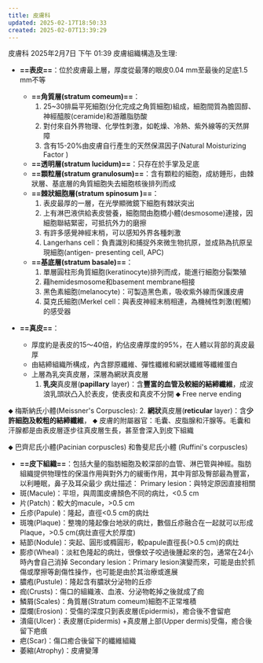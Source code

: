 ```yaml
---
title: 皮膚科
updated: 2025-02-17T18:50:33
created: 2025-02-07T13:39:29
---
```


皮膚科
2025年2月7日
下午 01:39
皮膚組織構造及生理:
- **==表皮==**：位於皮膚最上層，厚度從最薄的眼皮0.04 mm至最後的足底1.5 mm不等
  - **==角質層(stratum comeum)==**：
    1.  25~30排扁平死細胞(分化完成之角質細胞)組成，細胞間質為膽固醇、神經醯胺(ceramide)和游離脂肪酸
    2.  對付來自外界物理、化學性刺激，如乾燥、冷熱、紫外線等的天然屏障
    3.  含有15-20%由皮膚自行產生的天然保濕因子(Natural Moisturizing Factor )
  - **==透明層(stratum lucidum)==**：只存在於手掌及足底
  - **==顆粒層(stratum granulosum)==**：含有顆粒的細胞，成紡錘形，由棘狀層、基底層的角質細胞失去細胞核後排列而成
  - **==棘狀細胞層(stratum spinosum )==**：
    1.  表皮最厚的一層，在光學顯微鏡下細胞有棘狀突出
    2.  上有淋巴液供給表皮營養，細胞間由胞橋小體(desmosome)連接，因細胞聯結緊密，可抵抗外力的磨擦
    3.  有許多感覺神經末梢，可以感知外界各種刺激
    4.  Langerhans cell：負責識別和捕捉外來微生物抗原，並成熟為抗原呈現細胞(antigen- presenting cell, APC)
  - **==基底層(stratum basale)==**：
    1.  單層圓柱形角質細胞(keratinocyte)排列而成，能進行細胞分裂繁殖
    2.  藉hemidesmosome和basement membrane相接
    3.  黑色素細胞(melanocyte)：可製造黑色素，吸收紫外線而保護皮膚
    4.  莫克氏細胞(Merkel cell：與表皮神經末梢相連，為機械性刺激(輕觸)的感受器

- **==真皮==**：
  - 厚度約是表皮的15〜40倍，約佔皮膚厚度的95%，在人體以背部的真皮最厚
  - 由結締組織所構成，內含膠原纖維、彈性纖維和網狀纖維等纖維蛋白
  - 上層為乳突真皮層，深層為網狀真皮層
    1.  **乳突**真皮層(**papillary** layer)：含**豐富的血管及較細的結締纖維**，成波浪乳頭狀凸入於表皮，使表皮和真皮不分開
⬥ Free nerve ending

⬥ 梅斯納氏小體(Meissner's Corpuscles):
2.  **網狀**真皮層(**reticular** layer)：含**少許細胞及較粗的結締纖維**，
⬥ 皮膚的附屬器官：毛囊、皮脂腺和汗腺等。毛囊和汗腺都是由表皮層逐步往真皮層生長，甚至會深入到皮下組織

⬥ 巴齊尼氏小體(Pacinian corpuscles) 和魯斐尼氏小體 (Ruffini's corpuscles)
- **==皮下組織==**：包括大量的脂肪細胞及較深部的血管、淋巴管與神經。脂肪組織提供物理性的保溫作用與對外力的緩衝作用，其中背部及臀部最為豐富，以利睡眠，鼻子及耳朵最少
病灶描述：
Primary lesion：與特定原因直接相關
- 斑(Macule)：平坦，與周圍皮膚顏色不同的病灶，\<0.5 cm
- 片(Patch)：較大的macule，\>0.5 cm
- 丘疹(Papule)：隆起，直徑\<0.5 cm的病灶
- 斑塊(Plaque)：整塊的隆起像台地狀的病灶，數個丘疹融合在一起就可以形成Plaque，\>0.5 cm(病灶直徑大於厚度)
- 結節(Nodule)：突起、圓形或橢圓形，較papule直徑長(\>0.5 cm)的病灶
- 膨疹(Wheal)：淡紅色隆起的病灶，很像蚊子咬過後腫起來的包，通常在24小時內會自己消掉
Secondary lesion：Primary lesion演變而來，可能是由於抓傷或摩擦等創傷性操作，也可能是由於其治療或進展
- 膿疱(Pustule)：隆起含有膿狀分泌物的丘疹
- 痂(Crusts)：傷口的組織液、血液、分泌物乾掉之後就成了痂
- 鱗屑(Scales)：角質層(Stratum comeum)細胞不正常堆積
- 糜爛(Erosion)：受傷的深度只到表皮層(Epidermis)，癒合後不會留疤
- 潰瘍(Ulcer)：表皮層(Epidermis) +真皮層上部(Upper dermis)受傷，癒合後留下疤痕
- 疤(Scar)：傷口癒合後留下的纖維組織
- 萎縮(Atrophy)：皮膚變薄


